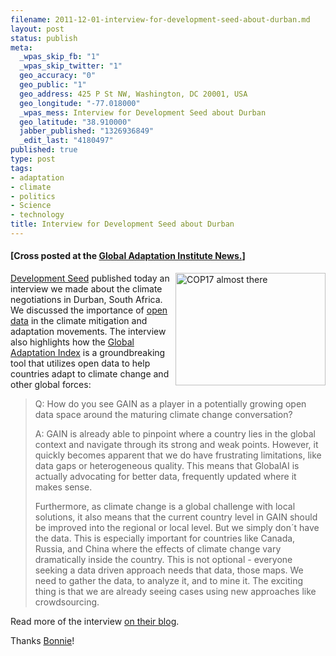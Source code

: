 ```yaml
--- 
filename: 2011-12-01-interview-for-development-seed-about-durban.md
layout: post
status: publish
meta: 
  _wpas_skip_fb: "1"
  _wpas_skip_twitter: "1"
  geo_accuracy: "0"
  geo_public: "1"
  geo_address: 425 P St NW, Washington, DC 20001, USA
  geo_longitude: "-77.018000"
  _wpas_mess: Interview for Development Seed about Durban
  geo_latitude: "38.910000"
  jabber_published: "1326936849"
  _edit_last: "4180497"
published: true
type: post
tags: 
- adaptation
- climate
- politics
- Science
- technology
title: Interview for Development Seed about Durban
---
```

<h4>[Cross posted at the <a href="http://news.globalai.org/post/13620932629/interview-with-dr-bruno-sanchez-in-durban">Global Adaptation Institute News.</a>]</h4>
<a title="COP17 almost there by brunosan, on Flickr" href="http://www.flickr.com/photos/nasonurb/6434920929/"><img src="http://farm8.staticflickr.com/7166/6434920929_48e9a93720_m.jpg" alt="COP17 almost there" width="240" height="180" align="right" /></a>

<a href="http://developmentseed.org/">Development Seed</a> published today an interview we made about the climate negotiations in Durban, South Africa. We discussed the importance of <a href="http://en.wikipedia.org/wiki/Open_data">open data</a> in the climate mitigation and adaptation movements. <!--more-->The interview also highlights how the <a href="http://gain.globalai.org/">Global Adaptation Index</a> is a groundbreaking tool that utilizes open data to help countries adapt to climate change and other global forces:
<blockquote>Q: How do you see GAIN as a player in a potentially growing open data space around the maturing climate change conversation?

A: GAIN is already able to pinpoint where a country lies in the global context and navigate through its strong and weak points. However, it quickly becomes apparent that we do have frustrating limitations, like data gaps or heterogeneous quality. This means that GlobalAI is actually advocating for better data, frequently updated where it makes sense.

Furthermore, as climate change is a global challenge with local solutions, it also means that the current country level in GAIN should be improved into the regional or local level. But we simply don´t have the data. This is especially important for countries like Canada, Russia, and China where the effects of climate change vary dramatically inside the country. This is not optional - everyone seeking a data driven approach needs that data, those maps. We need to gather the data, to analyze it, and to mine it. The exciting thing is that we are already seeing cases using new approaches like crowdsourcing.</blockquote>
Read more of the interview <a href="http://developmentseed.org/blog/2011/dec/01/global-adaptation-institute-pushes-open-data-durban/">on their blog</a>.

Thanks <a href="http://twitter.com/bonnie">Bonnie</a>!
